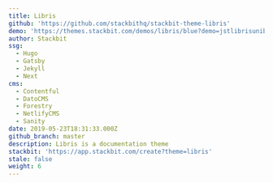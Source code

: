 ```yaml
---
title: Libris
github: 'https://github.com/stackbithq/stackbit-theme-libris'
demo: 'https://themes.stackbit.com/demos/libris/blue?demo=jstlibrisunibit'
author: Stackbit
ssg:
  - Hugo
  - Gatsby
  - Jekyll
  - Next
cms:
  - Contentful
  - DatoCMS
  - Forestry
  - NetlifyCMS
  - Sanity
date: 2019-05-23T18:31:33.000Z
github_branch: master
description: Libris is a documentation theme
stackbit: 'https://app.stackbit.com/create?theme=libris'
stale: false
weight: 6
---
```

